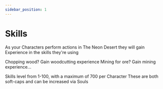 ```yaml
---
sidebar_position: 1
---
```


# Skills

As your Characters perform actions in The Neon Desert they will gain Experience in the skills they're using

Chopping wood? Gain woodcutting experience
Mining for ore? Gain mining experience...

Skills level from 1-100, with a maximum of 700 per Character
These are both soft-caps and can be increased via Souls

